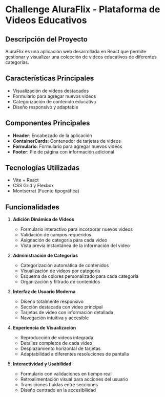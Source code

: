 # Challenge AluraFlix - Plataforma de Videos Educativos

## Descripción del Proyecto
AluraFlix es una aplicación web desarrollada en React que permite gestionar y visualizar una colección de videos educativos de diferentes categorías.

## Características Principales
- Visualización de videos destacados
- Formulario para agregar nuevos videos
- Categorización de contenido educativo
- Diseño responsivo y adaptable

## Componentes Principales
- **Header**: Encabezado de la aplicación
- **ContainerCards**: Contenedor de tarjetas de videos
- **Formulario**: Formulario para agregar nuevos videos
- **Footer**: Pie de página con información adicional

## Tecnologías Utilizadas
- Vite + React
- CSS Grid y Flexbox
- Montserrat (Fuente tipográfica)

## Funcionalidades
1. **Adición Dinámica de Videos**
   - Formulario interactivo para incorporar nuevos videos
   - Validación de campos requeridos
   - Asignación de categoría para cada video
   - Vista previa instantánea de la información del video

2. **Administración de Categorías**
   - Categorización automática de contenidos
   - Visualización de videos por categoría
   - Esquema de colores personalizado para cada categoría
   - Organización y filtrado de contenidos

3. **Interfaz de Usuario Moderna**
   - Diseño totalmente responsivo
   - Sección destacada con video principal
   - Tarjetas de video con información detallada
   - Navegación intuitiva y accesible

4. **Experiencia de Visualización**
   - Reproducción de videos integrada
   - Detalles completos de cada video
   - Desplazamiento horizontal de tarjetas
   - Adaptabilidad a diferentes resoluciones de pantalla

5. **Interactividad y Usabilidad**
   - Formulario con validaciones en tiempo real
   - Retroalimentación visual para acciones del usuario
   - Transiciones fluidas entre secciones
   - Diseño centrado en la accesibilidad

